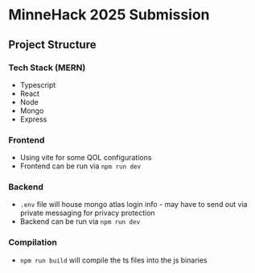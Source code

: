 # MinneHack 2025 Submission

## Project Structure

### Tech Stack (MERN)
- Typescript
- React
- Node
- Mongo
- Express

### Frontend
- Using vite for some QOL configurations
- Frontend can be run via `npm run dev`

### Backend
- `.env` file will house mongo atlas login info - may have to send out via private messaging for privacy protection
- Backend can be run via `npm run dev`

### Compilation
- `npm run build` will compile the ts files into the js binaries
